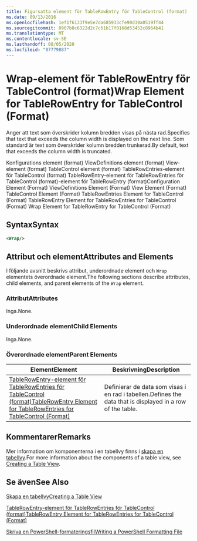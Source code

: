 ```yaml
---
title: Figursatta element för TableRowEntry för TableControl (format) | Microsoft Docs
ms.date: 09/13/2016
ms.openlocfilehash: 1ef1f6133f9e5e7da685933cfe90d39a0519ff44
ms.sourcegitcommit: 0907b8c6322d2c7c61b17f8168d53452c8964b41
ms.translationtype: MT
ms.contentlocale: sv-SE
ms.lasthandoff: 08/05/2020
ms.locfileid: "87779887"
---
```

# <a name="wrap-element-for-tablerowentry-for-tablecontrol--format"></a><span data-ttu-id="b9914-102">Wrap-element för TableRowEntry för TableControl (format)</span><span class="sxs-lookup"><span data-stu-id="b9914-102">Wrap Element for TableRowEntry for TableControl  (Format)</span></span>

<span data-ttu-id="b9914-103">Anger att text som överskrider kolumn bredden visas på nästa rad.</span><span class="sxs-lookup"><span data-stu-id="b9914-103">Specifies that text that exceeds the column width is displayed on the next line.</span></span> <span data-ttu-id="b9914-104">Som standard är text som överskrider kolumn bredden trunkerad.</span><span class="sxs-lookup"><span data-stu-id="b9914-104">By default, text that exceeds the column width is truncated.</span></span>

<span data-ttu-id="b9914-105">Konfigurations element (format) ViewDefinitions element (format) View-element (format) TableControl element (format) TableRowEntries-element för TableControl (format) TableRowEntry-element för TableRowEntries för TableControl (format)-element för TableRowEntry (format)</span><span class="sxs-lookup"><span data-stu-id="b9914-105">Configuration Element (Format) ViewDefinitions Element (Format) View Element (Format) TableControl Element (Format) TableRowEntries Element for TableControl (Format) TableRowEntry Element for TableRowEntries for TableControl (Format) Wrap Element for TableRowEntry for TableControl (Format)</span></span>

## <a name="syntax"></a><span data-ttu-id="b9914-106">Syntax</span><span class="sxs-lookup"><span data-stu-id="b9914-106">Syntax</span></span>

```xml
<Wrap/>
```

## <a name="attributes-and-elements"></a><span data-ttu-id="b9914-107">Attribut och element</span><span class="sxs-lookup"><span data-stu-id="b9914-107">Attributes and Elements</span></span>

<span data-ttu-id="b9914-108">I följande avsnitt beskrivs attribut, underordnade element och `Wrap` elementets överordnade element.</span><span class="sxs-lookup"><span data-stu-id="b9914-108">The following sections describe attributes, child elements, and parent elements of the `Wrap` element.</span></span>

### <a name="attributes"></a><span data-ttu-id="b9914-109">Attribut</span><span class="sxs-lookup"><span data-stu-id="b9914-109">Attributes</span></span>

<span data-ttu-id="b9914-110">Inga.</span><span class="sxs-lookup"><span data-stu-id="b9914-110">None.</span></span>

### <a name="child-elements"></a><span data-ttu-id="b9914-111">Underordnade element</span><span class="sxs-lookup"><span data-stu-id="b9914-111">Child Elements</span></span>

<span data-ttu-id="b9914-112">Inga.</span><span class="sxs-lookup"><span data-stu-id="b9914-112">None.</span></span>

### <a name="parent-elements"></a><span data-ttu-id="b9914-113">Överordnade element</span><span class="sxs-lookup"><span data-stu-id="b9914-113">Parent Elements</span></span>

|<span data-ttu-id="b9914-114">Element</span><span class="sxs-lookup"><span data-stu-id="b9914-114">Element</span></span>|<span data-ttu-id="b9914-115">Beskrivning</span><span class="sxs-lookup"><span data-stu-id="b9914-115">Description</span></span>|
|-------------|-----------------|
|[<span data-ttu-id="b9914-116">TableRowEntry-element för TableRowEntries för TableControl (format)</span><span class="sxs-lookup"><span data-stu-id="b9914-116">TableRowEntry Element for TableRowEntries for TableControl (Format)</span></span>](./tablerowentry-element-for-tablerowentries-for-tablecontrol-format.md)|<span data-ttu-id="b9914-117">Definierar de data som visas i en rad i tabellen.</span><span class="sxs-lookup"><span data-stu-id="b9914-117">Defines the data that is displayed in a row of the table.</span></span>|

## <a name="remarks"></a><span data-ttu-id="b9914-118">Kommentarer</span><span class="sxs-lookup"><span data-stu-id="b9914-118">Remarks</span></span>

<span data-ttu-id="b9914-119">Mer information om komponenterna i en tabellvy finns i [skapa en tabellvy](./creating-a-table-view.md).</span><span class="sxs-lookup"><span data-stu-id="b9914-119">For more information about the components of a table view, see [Creating a Table View](./creating-a-table-view.md).</span></span>

## <a name="see-also"></a><span data-ttu-id="b9914-120">Se även</span><span class="sxs-lookup"><span data-stu-id="b9914-120">See Also</span></span>

[<span data-ttu-id="b9914-121">Skapa en tabellvy</span><span class="sxs-lookup"><span data-stu-id="b9914-121">Creating a Table View</span></span>](./creating-a-table-view.md)

[<span data-ttu-id="b9914-122">TableRowEntry-element för TableRowEntries för TableControl (format)</span><span class="sxs-lookup"><span data-stu-id="b9914-122">TableRowEntry Element for TableRowEntries for TableControl (Format)</span></span>](./tablerowentry-element-for-tablerowentries-for-tablecontrol-format.md)

[<span data-ttu-id="b9914-123">Skriva en PowerShell-formateringsfil</span><span class="sxs-lookup"><span data-stu-id="b9914-123">Writing a PowerShell Formatting File</span></span>](./writing-a-powershell-formatting-file.md)

